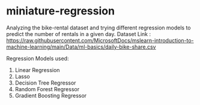﻿# miniature-regression
Analyzing the bike-rental dataset and trying different regression models to predict the number of rentals in a given day.
Dataset Link : https://raw.githubusercontent.com/MicrosoftDocs/mslearn-introduction-to-machine-learning/main/Data/ml-basics/daily-bike-share.csv

Regression Models used:
1. Linear Regression
2. Lasso
3. Decision Tree Regressor
4. Random Forest Regressor
5. Gradient Boosting Regressor
